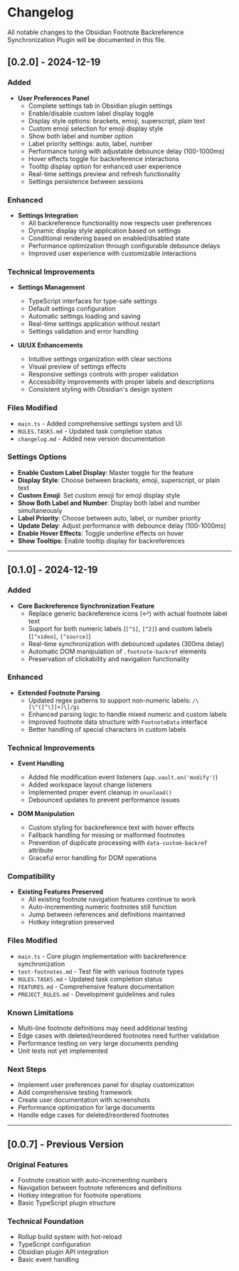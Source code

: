 # Changelog

All notable changes to the Obsidian Footnote Backreference Synchronization Plugin will be documented in this file.

## [0.2.0] - 2024-12-19

### Added
- **User Preferences Panel**
  - Complete settings tab in Obsidian plugin settings
  - Enable/disable custom label display toggle
  - Display style options: brackets, emoji, superscript, plain text
  - Custom emoji selection for emoji display style
  - Show both label and number option
  - Label priority settings: auto, label, number
  - Performance tuning with adjustable debounce delay (100-1000ms)
  - Hover effects toggle for backreference interactions
  - Tooltip display option for enhanced user experience
  - Real-time settings preview and refresh functionality
  - Settings persistence between sessions

### Enhanced
- **Settings Integration**
  - All backreference functionality now respects user preferences
  - Dynamic display style application based on settings
  - Conditional rendering based on enabled/disabled state
  - Performance optimization through configurable debounce delays
  - Improved user experience with customizable interactions

### Technical Improvements
- **Settings Management**
  - TypeScript interfaces for type-safe settings
  - Default settings configuration
  - Automatic settings loading and saving
  - Real-time settings application without restart
  - Settings validation and error handling

- **UI/UX Enhancements**
  - Intuitive settings organization with clear sections
  - Visual preview of settings effects
  - Responsive settings controls with proper validation
  - Accessibility improvements with proper labels and descriptions
  - Consistent styling with Obsidian's design system

### Files Modified
- `main.ts` - Added comprehensive settings system and UI
- `RULES.TASKS.md` - Updated task completion status
- `changelog.md` - Added new version documentation

### Settings Options
- **Enable Custom Label Display**: Master toggle for the feature
- **Display Style**: Choose between brackets, emoji, superscript, or plain text
- **Custom Emoji**: Set custom emoji for emoji display style
- **Show Both Label and Number**: Display both label and number simultaneously
- **Label Priority**: Choose between auto, label, or number priority
- **Update Delay**: Adjust performance with debounce delay (100-1000ms)
- **Enable Hover Effects**: Toggle underline effects on hover
- **Show Tooltips**: Enable tooltip display for backreferences

---

## [0.1.0] - 2024-12-19

### Added
- **Core Backreference Synchronization Feature**
  - Replace generic backreference icons (↩️) with actual footnote label text
  - Support for both numeric labels (`[^1]`, `[^2]`) and custom labels (`[^video]`, `[^source]`)
  - Real-time synchronization with debounced updates (300ms delay)
  - Automatic DOM manipulation of `.footnote-backref` elements
  - Preservation of clickability and navigation functionality

### Enhanced
- **Extended Footnote Parsing**
  - Updated regex patterns to support non-numeric labels: `/\[\^([^\]]+)\]/gi`
  - Enhanced parsing logic to handle mixed numeric and custom labels
  - Improved footnote data structure with `FootnoteData` interface
  - Better handling of special characters in custom labels

### Technical Improvements
- **Event Handling**
  - Added file modification event listeners (`app.vault.on('modify')`)
  - Added workspace layout change listeners
  - Implemented proper event cleanup in `onunload()`
  - Debounced updates to prevent performance issues

- **DOM Manipulation**
  - Custom styling for backreference text with hover effects
  - Fallback handling for missing or malformed footnotes
  - Prevention of duplicate processing with `data-custom-backref` attribute
  - Graceful error handling for DOM operations

### Compatibility
- **Existing Features Preserved**
  - All existing footnote navigation features continue to work
  - Auto-incrementing numeric footnotes still function
  - Jump between references and definitions maintained
  - Hotkey integration preserved

### Files Modified
- `main.ts` - Core plugin implementation with backreference synchronization
- `test-footnotes.md` - Test file with various footnote types
- `RULES.TASKS.md` - Updated task completion status
- `FEATURES.md` - Comprehensive feature documentation
- `PROJECT_RULES.md` - Development guidelines and rules

### Known Limitations
- Multi-line footnote definitions may need additional testing
- Edge cases with deleted/reordered footnotes need further validation
- Performance testing on very large documents pending
- Unit tests not yet implemented

### Next Steps
- Implement user preferences panel for display customization
- Add comprehensive testing framework
- Create user documentation with screenshots
- Performance optimization for large documents
- Handle edge cases for deleted/reordered footnotes

---

## [0.0.7] - Previous Version

### Original Features
- Footnote creation with auto-incrementing numbers
- Navigation between footnote references and definitions
- Hotkey integration for footnote operations
- Basic TypeScript plugin structure

### Technical Foundation
- Rollup build system with hot-reload
- TypeScript configuration
- Obsidian plugin API integration
- Basic event handling 
